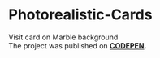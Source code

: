 # Photorealistic-Cards
Visit card on Marble background</br>
The project was published on <strong><a href="https://codepen.io/">CODEPEN</a><strong>.
